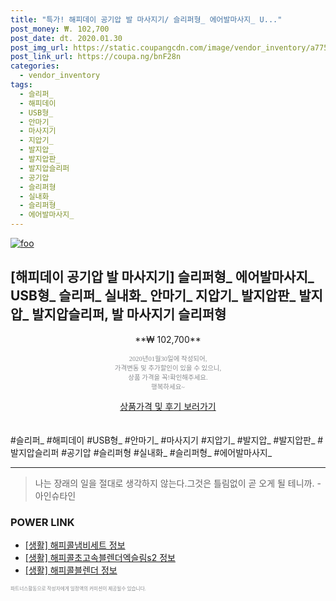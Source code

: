```yaml
--- 
title: "특가! 해피데이 공기압 발 마사지기/ 슬리퍼형_ 에어발마사지_ U..." 
post_money: ₩. 102,700 
post_date: dt. 2020.01.30 
post_img_url: https://static.coupangcdn.com/image/vendor_inventory/a775/7a5dd530675d2b44e8a9298179fe040f2f9620afb20ea37c0b4a7d3da515.jpg 
post_link_url: https://coupa.ng/bnF28n 
categories: 
  - vendor_inventory 
tags: 
  - 슬리퍼_ 
  - 해피데이 
  - USB형_ 
  - 안마기_ 
  - 마사지기 
  - 지압기_ 
  - 발지압_ 
  - 발지압판_ 
  - 발지압슬리퍼 
  - 공기압 
  - 슬리퍼형 
  - 실내화_ 
  - 슬리퍼형_ 
  - 에어발마사지_ 
--- 
```

[![foo](https://static.coupangcdn.com/image/vendor_inventory/a775/7a5dd530675d2b44e8a9298179fe040f2f9620afb20ea37c0b4a7d3da515.jpg)](https://coupa.ng/bnF28n) 

## [해피데이 공기압 발 마사지기] 슬리퍼형_ 에어발마사지_ USB형_ 슬리퍼_ 실내화_ 안마기_ 지압기_ 발지압판_ 발지압_ 발지압슬리퍼, 발 마사지기 슬리퍼형 
<p style="text-align: center;">**₩ 102,700**</p> 
<p style="text-align: center;"><span style="color: #898c8f; font-family: Georgia,Times,serif; font-size: 0.75em;">2020년01월30일에 작성되어, <br>가격변동 및 추가할인이 있을 수 있으니,<br> 상품 가격을 꼭!확인해주세요.<br>행복하세요~</span> 
</p>	 
<div markdown="0" style="text-align: center;"><a href="https://coupa.ng/bnF28n" class="btn btn--success">상품가격 및 후기 보러가기</a></div> 
<br><br> 
  #슬리퍼_ #해피데이 #USB형_ #안마기_ #마사지기 #지압기_ #발지압_ #발지압판_ #발지압슬리퍼 #공기압 #슬리퍼형 #실내화_ #슬리퍼형_ #에어발마사지_ 
<hr> 

> 나는 장래의 일을 절대로 생각하지 않는다.그것은 틀림없이 곧 오게 될 테니까. -아인슈타인 


### POWER LINK

* <a href="https://blog.naver.com/sakai111/221761336089" target="_blank"> [생활] 해피콜냄비세트 정보 </a>
* <a href="https://blog.naver.com/santokki14/221765945911" target="_blank"> [생활] 해피콜초고속블렌더엑슬림s2 정보 </a>
* <a href="https://blog.naver.com/santokki14/221768696076" target="_blank"> [생활] 해피콜블렌더 정보 </a>

<span style="color: #898c8f; font-family: Georgia,Times,serif; font-size: 0.55em;">파트너스활동으로 작성자에게 일정액의 커미션이 제공될수 있습니다.</span> 
